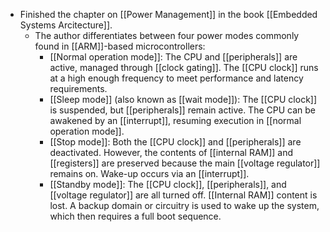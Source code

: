 - Finished the chapter on [[Power Management]] in the book [[Embedded Systems Arcitecture]].
  - The author differentiates between four power modes commonly found in [[ARM]]-based microcontrollers:
    - [[Normal operation mode]]:
      The CPU and [[peripherals]] are active, managed through [[clock gating]]. The [[CPU clock]] runs at a high enough frequency to meet performance and latency requirements.
    - [[Sleep mode]] (also known as [[wait mode]]):
      The [[CPU clock]] is suspended, but [[peripherals]] remain active. The CPU can be awakened by an [[interrupt]], resuming execution in [[normal operation mode]].
    - [[Stop mode]]:
      Both the [[CPU clock]] and [[peripherals]] are deactivated. However, the contents of [[internal RAM]] and [[registers]] are preserved because the main [[voltage regulator]] remains on. Wake-up occurs via an [[interrupt]].
    - [[Standby mode]]:
      The [[CPU clock]], [[peripherals]], and [[voltage regulator]] are all turned off. [[Internal RAM]] content is lost. A backup domain or circuitry is used to wake up the system, which then requires a full boot sequence.
